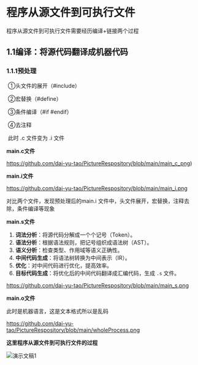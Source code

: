 # 程序从源文件到可执行文件

程序从源文件到可执行文件需要经历编译+链接两个过程

## 1.1编译：将源代码翻译成机器代码

### 1.1.1预处理

​	①头文件的展开（#include）

​	②宏替换（#define）

​	③条件编译（#if 	#endif）

​	④去注释

​	此时 .c 文件变为 .i 文件

**main.c文件**

https://github.com/dai-yu-tao/PictureRespository/blob/main/main_c_png)

**main.i文件**

https://github.com/dai-yu-tao/PictureRespository/blob/main/main_i.png

对比两个文件，发现预处理后的main.i 文件中，头文件展开，宏替换，注释去除，条件编译等现象

**main.s文件**

1. **词法分析**：将源代码分解成一个个记号（Token）。
2. **语法分析**：根据语法规则，把记号组织成语法树（AST）。
3. **语义分析**：检查类型、作用域等语义正确性。
4. **中间代码生成**：将语法树转换为中间表示（IR）。
5. **优化**：对中间代码进行优化，提高效率。
6. **目标代码生成**：将优化后的中间代码翻译成汇编代码，生成 `.s` 文件。

https://github.com/dai-yu-tao/PictureRespository/blob/main/main_s.png

**main.o文件**

此时是机器语言，这是文本格式所以是乱码

https://github.com/dai-yu-tao/PictureRespository/blob/main/wholeProcess.png

**这里程序从源文件到可执行文件的过程**

![演示文稿1](C:\Users\daiyutao\Desktop\Csharp\笔记\演示文稿1.png)



